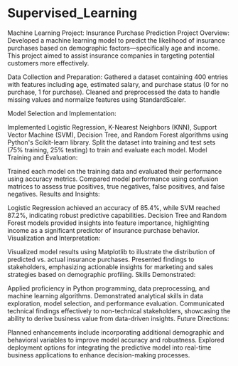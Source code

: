 # Supervised_Learning
Machine Learning Project: Insurance Purchase Prediction
Project Overview: Developed a machine learning model to predict the likelihood of insurance purchases based on demographic factors—specifically age and income. This project aimed to assist insurance companies in targeting potential customers more effectively.

Data Collection and Preparation: Gathered a dataset containing 400 entries with features including age, estimated salary, and purchase status (0 for no purchase, 1 for purchase). Cleaned and preprocessed the data to handle missing values and normalize features using StandardScaler.

Model Selection and Implementation:

Implemented Logistic Regression, K-Nearest Neighbors (KNN), Support Vector Machine (SVM), Decision Tree, and Random Forest algorithms using Python's Scikit-learn library.
Split the dataset into training and test sets (75% training, 25% testing) to train and evaluate each model.
Model Training and Evaluation:

Trained each model on the training data and evaluated their performance using accuracy metrics.
Compared model performance using confusion matrices to assess true positives, true negatives, false positives, and false negatives.
Results and Insights:

Logistic Regression achieved an accuracy of 85.4%, while SVM reached 87.2%, indicating robust predictive capabilities.
Decision Tree and Random Forest models provided insights into feature importance, highlighting income as a significant predictor of insurance purchase behavior.
Visualization and Interpretation:

Visualized model results using Matplotlib to illustrate the distribution of predicted vs. actual insurance purchases.
Presented findings to stakeholders, emphasizing actionable insights for marketing and sales strategies based on demographic profiling.
Skills Demonstrated:

Applied proficiency in Python programming, data preprocessing, and machine learning algorithms.
Demonstrated analytical skills in data exploration, model selection, and performance evaluation.
Communicated technical findings effectively to non-technical stakeholders, showcasing the ability to derive business value from data-driven insights.
Future Directions:

Planned enhancements include incorporating additional demographic and behavioral variables to improve model accuracy and robustness.
Explored deployment options for integrating the predictive model into real-time business applications to enhance decision-making processes.
